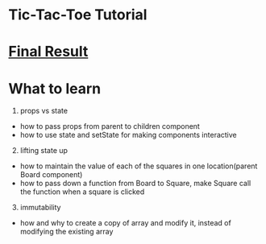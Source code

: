 # Tic-Tac-Toe Tutorial

# [Final Result](https://codepen.io/gaearon/pen/gWWZgR?editors=0010)

# What to learn
1. props vs state
- how to pass props from parent to children component
- how to use state and setState for making components interactive

2. lifting state up
- how to maintain the value of each of the squares in one location(parent Board component)
- how to pass down a function from Board to Square, make Square call the function when a square is clicked

3. immutability
- how and why to create a copy of array and modify it, instead of modifying the existing array